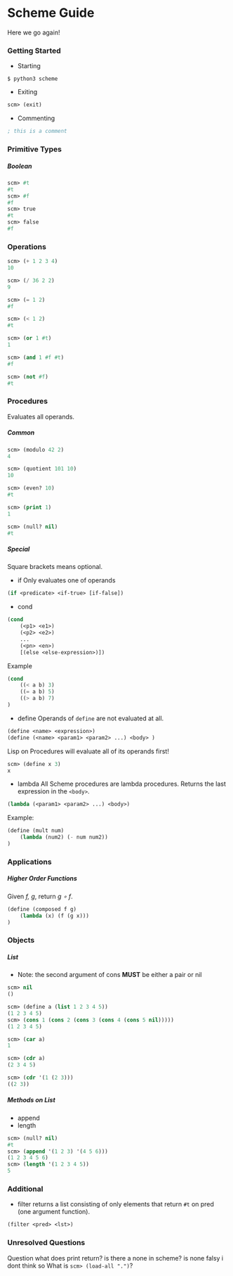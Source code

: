 # Scheme Guide
Here we go again!

### Getting Started
- Starting
```shell
$ python3 scheme
```
- Exiting
```lisp
scm> (exit)
```
- Commenting
```lisp
; this is a comment
```

### Primitive Types

##### Boolean
```lisp
scm> #t
#t
scm> #f
#f
scm> true
#t
scm> false
#f
```

### Operations
```lisp
scm> (+ 1 2 3 4)
10

scm> (/ 36 2 2)
9

scm> (= 1 2)
#f

scm> (< 1 2)
#t

scm> (or 1 #t)
1

scm> (and 1 #f #t)
#f

scm> (not #f)
#t
```

### Procedures
Evaluates all operands.
##### Common
```lisp
scm> (modulo 42 2)
4

scm> (quotient 101 10)
10

scm> (even? 10)
#t

scm> (print 1)
1

scm> (null? nil)
#t
```

##### Special
Square brackets means optional.
- if
Only evaluates one of operands
```lisp
(if <predicate> <if-true> [if-false])
```
- cond
```lisp
(cond
    (<p1> <e1>)
    (<p2> <e2>)
    ...
    (<pn> <en>)
    [(else <else-expression>)])
```
Example
```lisp
(cond
    ((< a b) 3)
    ((= a b) 5)
    ((> a b) 7)
)
```


- define
Operands of ```define``` are not evaluated at all.
```lisp
(define <name> <expression>)
(define (<name> <param1> <param2> ...) <body> )
```

Lisp on Procedures will evaluate all of its operands first!

```lisp
scm> (define x 3)
x
```



- lambda
All Scheme procedures are lambda procedures.
Returns the last expression in the ```<body>```.
```lisp
(lambda (<param1> <param2> ...) <body>)
```

Example:
```lisp
(define (mult num) 
    (lambda (num2) (- num num2))
)
```

### Applications
##### Higher Order Functions
Given *f, g*, return *g ∘ f*.
```lisp
(define (composed f g) 
    (lambda (x) (f (g x)))
)
```


### Objects
##### List
- Note: the second argument of cons **MUST** be either a pair or nil
```lisp
scm> nil
()
```

```lisp
scm> (define a (list 1 2 3 4 5))
(1 2 3 4 5)
scm> (cons 1 (cons 2 (cons 3 (cons 4 (cons 5 nil)))))
(1 2 3 4 5)
```

```lisp
scm> (car a)
1

scm> (cdr a)
(2 3 4 5)

scm> (cdr '(1 (2 3)))
((2 3))
```

##### Methods on List
- append
- length
```lisp
scm> (null? nil)
#t
scm> (append '(1 2 3) '(4 5 6)))
(1 2 3 4 5 6)
scm> (length '(1 2 3 4 5))
5
```

### Additional
- filter
returns a list consisting of only elements that return ```#t``` on pred (one argument function).
```lisp
(filter <pred> <lst>)
```


### Unresolved Questions
Question what does print return? is there a none in scheme? is none falsy i dont think so
What is ```scm> (load-all ".")```?





